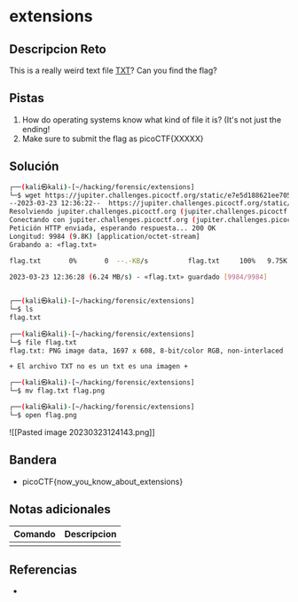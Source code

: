 # extensions

## Descripcion Reto
This is a really weird text file [TXT](https://jupiter.challenges.picoctf.org/static/e7e5d188621ee705ceeb0452525412ef/flag.txt)? Can you find the flag?

## Pistas
1. How do operating systems know what kind of file it is? (It's not just the ending!
2. Make sure to submit the flag as picoCTF{XXXXX}

## Solución
```bash
┌──(kali㉿kali)-[~/hacking/forensic/extensions]
└─$ wget https://jupiter.challenges.picoctf.org/static/e7e5d188621ee705ceeb0452525412ef/flag.txt    
--2023-03-23 12:36:22--  https://jupiter.challenges.picoctf.org/static/e7e5d188621ee705ceeb0452525412ef/flag.txt
Resolviendo jupiter.challenges.picoctf.org (jupiter.challenges.picoctf.org)... 3.131.60.8
Conectando con jupiter.challenges.picoctf.org (jupiter.challenges.picoctf.org)[3.131.60.8]:443... conectado.
Petición HTTP enviada, esperando respuesta... 200 OK
Longitud: 9984 (9.8K) [application/octet-stream]
Grabando a: «flag.txt»

flag.txt       0%       0  --.-KB/s          flag.txt     100%   9.75K  --.-KB/s    en 0.002s  

2023-03-23 12:36:28 (6.24 MB/s) - «flag.txt» guardado [9984/9984]

                                             
┌──(kali㉿kali)-[~/hacking/forensic/extensions]
└─$ ls               
flag.txt
                                             
┌──(kali㉿kali)-[~/hacking/forensic/extensions]
└─$ file flag.txt    
flag.txt: PNG image data, 1697 x 608, 8-bit/color RGB, non-interlaced

+ El archivo TXT no es un txt es una imagen + 

┌──(kali㉿kali)-[~/hacking/forensic/extensions]
└─$ mv flag.txt flag.png 

┌──(kali㉿kali)-[~/hacking/forensic/extensions]
└─$ open flag.png 

```
![[Pasted image 20230323124143.png]]

## Bandera
* picoCTF{now_you_know_about_extensions}

## Notas adicionales
| Comando | Descripcion |
|---------|-------------|
|  |  |

## Referencias
- []()